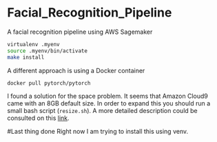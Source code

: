 # Facial_Recognition_Pipeline
A facial recognition pipeline using AWS Sagemaker

```bash
virtualenv .myenv
source .myenv/bin/activate
make install
```
A different approach is using a Docker container

```bash
docker pull pytorch/pytorch
```

I found a solution for the space problem. It seems that Amazon Cloud9 came with
an 8GB default size. In order to expand this you should run a small bash script (`resize.sh`).
A more detailed description could be consulted on this [link](https://docs.aws.amazon.com/cloud9/latest/user-guide/move-environment.html).

#Last thing done
Right now I am trying to install this using venv.